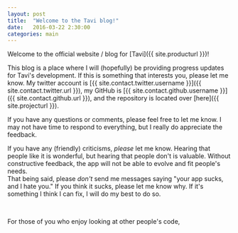 ```yaml
---
layout: post
title:  "Welcome to the Tavi blog!"
date:   2016-03-22 2:30:00
categories: main
---
```


Welcome to the official website / blog for [Tavi]({{ site.producturl }})!

This blog is a place where I will (hopefully) be providing progress updates for Tavi's development.
If this is something that interests you, please let me know. My twitter account is [{{ site.contact.twitter.username }}]({{ site.contact.twitter.url }}), my GitHub is [{{ site.contact.github.username }}]({{ site.contact.github.url }}), and the repository is located over [here]({{ site.projecturl }}).

If you have any questions or comments, please feel free to let me know. I may not have time to respond to everything, but I really do appreciate the feedback.

If you have any (friendly) criticisms, _please_ let me know. Hearing that people like it is wonderful, but hearing that people don't is valuable. Without constructive feedback, the app will not be able to evolve and fit people's needs.  
That being said, please _don't_ send me messages saying "your app sucks, and I hate you." If you think it sucks, please let me know why. If it's something I think I can fix, I will do my best to do so.

<br>

For those of you who enjoy looking at other people's code,